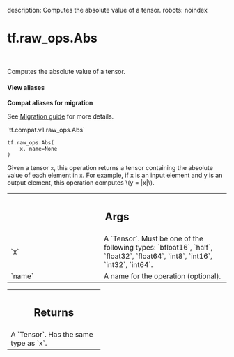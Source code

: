 description: Computes the absolute value of a tensor.
robots: noindex

# tf.raw_ops.Abs

<!-- Insert buttons and diff -->

<table class="tfo-notebook-buttons tfo-api nocontent" align="left">

</table>



Computes the absolute value of a tensor.

<section class="expandable">
  <h4 class="showalways">View aliases</h4>
  <p>
<b>Compat aliases for migration</b>
<p>See
<a href="https://www.tensorflow.org/guide/migrate">Migration guide</a> for
more details.</p>
<p>`tf.compat.v1.raw_ops.Abs`</p>
</p>
</section>

<pre class="devsite-click-to-copy prettyprint lang-py tfo-signature-link">
<code>tf.raw_ops.Abs(
    x, name=None
)
</code></pre>



<!-- Placeholder for "Used in" -->

Given a tensor `x`, this operation returns a tensor containing the absolute
value of each element in `x`. For example, if x is an input element and y is
an output element, this operation computes \\(y = |x|\\).

<!-- Tabular view -->
 <table class="responsive fixed orange">
<colgroup><col width="214px"><col></colgroup>
<tr><th colspan="2"><h2 class="add-link">Args</h2></th></tr>

<tr>
<td>
`x`
</td>
<td>
A `Tensor`. Must be one of the following types: `bfloat16`, `half`, `float32`, `float64`, `int8`, `int16`, `int32`, `int64`.
</td>
</tr><tr>
<td>
`name`
</td>
<td>
A name for the operation (optional).
</td>
</tr>
</table>



<!-- Tabular view -->
 <table class="responsive fixed orange">
<colgroup><col width="214px"><col></colgroup>
<tr><th colspan="2"><h2 class="add-link">Returns</h2></th></tr>
<tr class="alt">
<td colspan="2">
A `Tensor`. Has the same type as `x`.
</td>
</tr>

</table>

